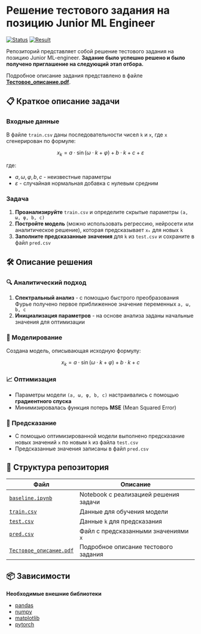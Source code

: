 # Решение тестового задания на позицию Junior ML Engineer

[![Status](https://img.shields.io/badge/status-success-brightgreen.svg)]()
[![Result](https://img.shields.io/badge/result-invitation%20received-success.svg)]()

Репозиторий представляет собой решение тестового задания на позицию Junior ML-engineer. **Задание было успешно решено и было получено приглашение на следующий этап отбора.**

Подробное описание задания представлено в файле [**Тестовое_описание.pdf**](./Тестовое_описание.pdf).

## 📋 Краткое описание задачи

### Входные данные
В файле `train.csv` даны последовательности чисел `k` и `x`, где `x` сгенерирован по формуле:

<div align="center">

$$x_k = a \cdot \sin(\omega \cdot k + \varphi) + b \cdot k + c + \varepsilon$$

</div>

где:
- $a, \omega, \varphi, b, c$ - неизвестные параметры
- $\varepsilon$ - случайная нормальная добавка с нулевым средним

### Задача
1. **Проанализируйте** `train.csv` и определите скрытые параметры `(a, ω, φ, b, c)`
2. **Постройте модель** (можно использовать регрессию, нейросети или аналитическое решение), которая предсказывает `xₖ` для новых `k`
3. **Заполните предсказанные значения** для `k` из `test.csv` и сохраните в файл `pred.csv`

## 🛠 Описание решения

### 🔍 Аналитический подход
1. **Спектральный анализ** - с помощью быстрого преобразования Фурье получено первое приближенное значение переменных `a, ω, b, c`
2. **Инициализация параметров** - на основе анализа заданы начальные значения для оптимизации

### 🧮 Моделирование
Создана модель, описывающая исходную формулу:

<div align="center">

$$x_k = a \cdot \sin(\omega \cdot k + \varphi) + b \cdot k + c$$

</div>

### 📈 Оптимизация
- Параметры модели `(a, ω, φ, b, c)` настраивались с помощью **градиентного спуска**
- Минимизировалась функция потерь **MSE** (Mean Squared Error)

### 🔮 Предсказание
- С помощью оптимизированной модели выполнено предсказание новых значений `x` по новым `k` из файла `test.csv`
- Предсказанные значения записаны в файл `pred.csv`

## 📁 Структура репозитория

| Файл | Описание |
|------|----------|
| [`baseline.ipynb`](./baseline.ipynb) | Notebook с реализацией решения задачи |
| [`train.csv`](./train.csv) | Данные для обучения модели |
| [`test.csv`](./test.csv) | Данные `k` для предсказания |
| [`pred.csv`](./pred.csv) | Файл с предсказанными значениями `x` |
| [`Тестовое_описание.pdf`](./Тестовое_описание.pdf) | Подробное описание тестового задания |

## 📦 Зависимости

**Необходимые внешние библиотеки**
* [pandas](https://pandas.pydata.org/)
* [numpy](https://numpy.org/)
* [matplotlib](https://matplotlib.org/)
* [pytorch](https://pytorch.org/)
